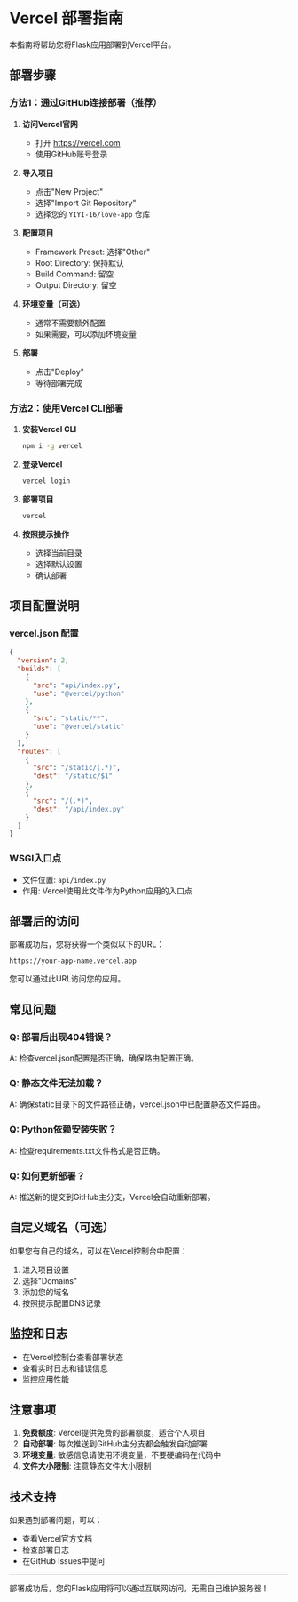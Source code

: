 # Vercel 部署指南

本指南将帮助您将Flask应用部署到Vercel平台。

## 部署步骤

### 方法1：通过GitHub连接部署（推荐）

1. **访问Vercel官网**
   - 打开 https://vercel.com
   - 使用GitHub账号登录

2. **导入项目**
   - 点击"New Project"
   - 选择"Import Git Repository"
   - 选择您的 `YIYI-16/love-app` 仓库

3. **配置项目**
   - Framework Preset: 选择"Other"
   - Root Directory: 保持默认
   - Build Command: 留空
   - Output Directory: 留空

4. **环境变量（可选）**
   - 通常不需要额外配置
   - 如果需要，可以添加环境变量

5. **部署**
   - 点击"Deploy"
   - 等待部署完成

### 方法2：使用Vercel CLI部署

1. **安装Vercel CLI**
   ```bash
   npm i -g vercel
   ```

2. **登录Vercel**
   ```bash
   vercel login
   ```

3. **部署项目**
   ```bash
   vercel
   ```

4. **按照提示操作**
   - 选择当前目录
   - 选择默认设置
   - 确认部署

## 项目配置说明

### vercel.json 配置
```json
{
  "version": 2,
  "builds": [
    {
      "src": "api/index.py",
      "use": "@vercel/python"
    },
    {
      "src": "static/**",
      "use": "@vercel/static"
    }
  ],
  "routes": [
    {
      "src": "/static/(.*)",
      "dest": "/static/$1"
    },
    {
      "src": "/(.*)",
      "dest": "/api/index.py"
    }
  ]
}
```

### WSGI入口点
- 文件位置: `api/index.py`
- 作用: Vercel使用此文件作为Python应用的入口点

## 部署后的访问

部署成功后，您将获得一个类似以下的URL：
```
https://your-app-name.vercel.app
```

您可以通过此URL访问您的应用。

## 常见问题

### Q: 部署后出现404错误？
A: 检查vercel.json配置是否正确，确保路由配置正确。

### Q: 静态文件无法加载？
A: 确保static目录下的文件路径正确，vercel.json中已配置静态文件路由。

### Q: Python依赖安装失败？
A: 检查requirements.txt文件格式是否正确。

### Q: 如何更新部署？
A: 推送新的提交到GitHub主分支，Vercel会自动重新部署。

## 自定义域名（可选）

如果您有自己的域名，可以在Vercel控制台中配置：
1. 进入项目设置
2. 选择"Domains"
3. 添加您的域名
4. 按照提示配置DNS记录

## 监控和日志

- 在Vercel控制台查看部署状态
- 查看实时日志和错误信息
- 监控应用性能

## 注意事项

1. **免费额度**: Vercel提供免费的部署额度，适合个人项目
2. **自动部署**: 每次推送到GitHub主分支都会触发自动部署
3. **环境变量**: 敏感信息请使用环境变量，不要硬编码在代码中
4. **文件大小限制**: 注意静态文件大小限制

## 技术支持

如果遇到部署问题，可以：
- 查看Vercel官方文档
- 检查部署日志
- 在GitHub Issues中提问

---

部署成功后，您的Flask应用将可以通过互联网访问，无需自己维护服务器！
